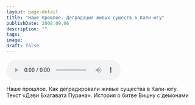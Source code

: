 ```yaml
---
layout: page-detail
title: "Наше прошлое. Деградация живых существ в Кали-югу"
publishDate: 2008.09.06
description: ""
tags:
image:
draft: false
---
```


<audio title="2008.09.06 - Наше прошлое. Деградация живых существ в Кали-югу.mp3" src="https://filer-api.advayta.org/v1.0/public/files/73141" controls=""></audio>

 Наше прошлое. Как деградировали живые существа в Кали-югу.  
 Текст «Дэви Бхагавата Пурана». История о битве Вишну с демонами   

  
